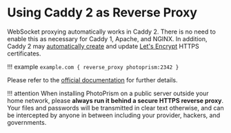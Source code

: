 # Using Caddy 2 as Reverse Proxy

WebSocket proxying automatically works in Caddy 2. There is no need to enable this as necessary for Caddy 1, Apache,
and NGINX. In addition, Caddy 2 may [automatically create](https://caddyserver.com/docs/caddyfile/directives/tls) 
and update [Let's Encrypt](https://letsencrypt.org/) HTTPS certificates.

!!! example
    ```
    example.com {
        reverse_proxy photoprism:2342
    }
    ```

Please refer to the [official documentation](https://caddyserver.com/docs/v2-upgrade#proxy)
for further details.

!!! attention
    When installing PhotoPrism on a public server outside your home network, please **always run it
    behind a secure HTTPS reverse proxy**.
    Your files and passwords will be transmitted in clear text otherwise, and can be intercepted
    by anyone in between including your provider, hackers, and governments.
